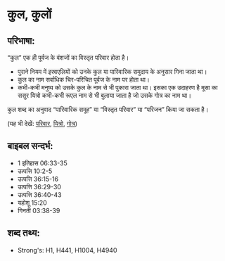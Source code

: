 # कुल, कुलों #

## परिभाषा: ##

“कुल” एक ही पूर्वज के वंशजों का विस्तृत परिवार होता है।

* पुराने नियम में इस्राएलियों को उनके कुल या पारिवारिक समुदाय के अनुसार गिना जाता था।
* कुल का नाम सर्वाधिक चिर-परिचित पूर्वज के नाम पर होता था।
* कभी-कभी मनुष्य को उसके कुल के नाम से भी पुकारा जाता था। इसका एक उदाहरण है मूसा का ससुर यित्रो कभी-कभी रूएल नाम से भी बुलाया जाता है जो उसके गोत्र का नाम था।

कुल शब्द का अनुवाद “पारिवारिक समूह” या “विस्तृत परिवार” या “परिजन” किया जा सकता है।

(यह भी देखें: [परिवार](../family.md), [यित्रो](../jethro.md), [गोत्र](../tribe.md))

## बाइबल सन्दर्भ: ##

* 1 इतिहास 06:33-35
* उत्पत्ति 10:2-5
* उत्पत्ति 36:15-16
* उत्पत्ति 36:29-30
* उत्पत्ति 36:40-43
* यहोशू 15:20
* गिनती 03:38-39

## शब्द तथ्य: ##

* Strong's: H1, H441, H1004, H4940
